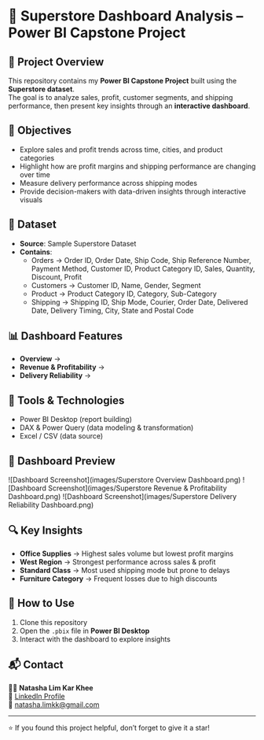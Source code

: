 # 🛒 Superstore Dashboard Analysis – Power BI Capstone Project  

## 📌 Project Overview  
This repository contains my **Power BI Capstone Project** built using the **Superstore dataset**.  
The goal is to analyze sales, profit, customer segments, and shipping performance, then present key insights through an **interactive dashboard**.  

## 🎯 Objectives  
- Explore sales and profit trends across time, cities, and product categories  
- Highlight how are profit margins and shipping performance are changing over time
- Measure delivery performance across shipping modes  
- Provide decision-makers with data-driven insights through interactive visuals  

## 📂 Dataset  
- **Source**: Sample Superstore Dataset  
- **Contains**:  
  - Orders → Order ID, Order Date, Ship Code, Ship Reference Number, Payment Method, Customer ID, Product Category ID, Sales, Quantity, Discount, Profit
  - Customers → Customer ID, Name, Gender, Segment
  - Product → Product Category ID, Category, Sub-Category
  - Shipping → Shipping ID, Ship Mode, Courier, Order Date, Delivered Date, Delivery Timing, City, State and Postal Code

## 📊 Dashboard Features  
- **Overview** →  
- **Revenue & Profitability** →  
- **Delivery Reliability** →   

## 🚀 Tools & Technologies  
- Power BI Desktop (report building)  
- DAX & Power Query (data modeling & transformation)  
- Excel / CSV (data source)  

## 📸 Dashboard Preview
![Dashboard Screenshot](images/Superstore Overview Dashboard.png)
![Dashboard Screenshot](images/Superstore Revenue & Profitability Dashboard.png) 
![Dashboard Screenshot](images/Superstore Delivery Reliability Dashboard.png) 

## 🔍 Key Insights  
- **Office Supplies** → Highest sales volume but lowest profit margins  
- **West Region** → Strongest performance across sales & profit  
- **Standard Class** → Most used shipping mode but prone to delays  
- **Furniture Category** → Frequent losses due to high discounts  

## 📌 How to Use  
1. Clone this repository  
2. Open the `.pbix` file in **Power BI Desktop**  
3. Interact with the dashboard to explore insights  

## 📬 Contact  
👩‍💻 **Natasha Lim Kar Khee**  
🔗 [LinkedIn Profile](www.linkedin.com/in/natashalimkarkhee)  
📧 natasha.limkk@gmail.com 

---
⭐ If you found this project helpful, don’t forget to give it a star!

